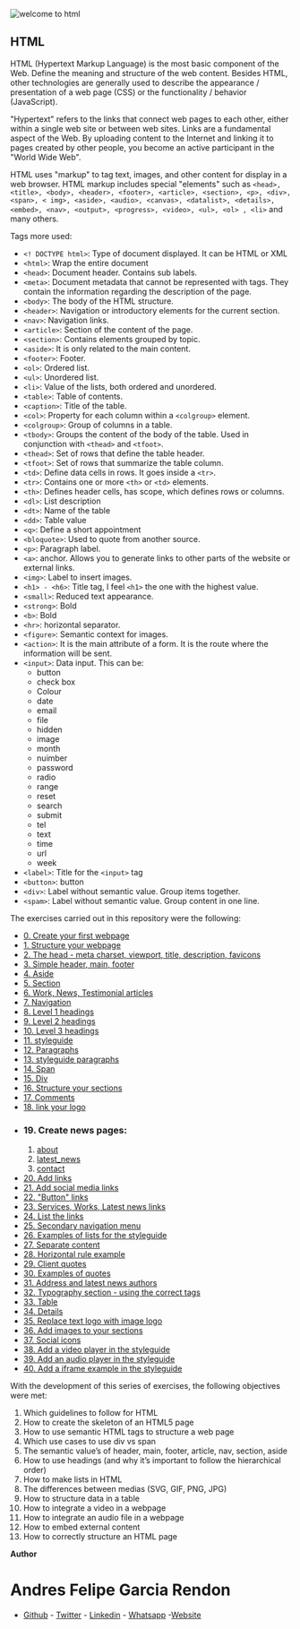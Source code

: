 
![welcome to html](https://github.com/andres0191/holbertonschool-web_front_end/blob/master/0x00-html_advanced/images/%C2%A1aUDIOBOOKS!.png)


## HTML

HTML (Hypertext Markup Language) is the most basic component of the Web. Define the meaning and structure of the web content. Besides HTML, other technologies are generally used to describe the appearance / presentation of a web page (CSS) or the functionality / behavior (JavaScript).

"Hypertext" refers to the links that connect web pages to each other, either within a single web site or between web sites. Links are a fundamental aspect of the Web. By uploading content to the Internet and linking it to pages created by other people, you become an active participant in the "World Wide Web".

HTML uses "markup" to tag text, images, and other content for display in a web browser. HTML markup includes special "elements" such as `<head>, <title>, <body>, <header>, <footer>, <article>, <section>, <p>, <div>, <span>, < img>, <aside>, <audio>, <canvas>, <datalist>, <details>, <embed>, <nav>, <output>, <progress>, <video>, <ul>, <ol> , <li>` and many others.

Tags more used:
* `<! DOCTYPE html>`: Type of document displayed. It can be HTML or XML
* `<html>`: Wrap the entire document
* `<head>`: Document header. Contains sub labels.
* `<meta>`: Document metadata that cannot be represented with tags. They contain the information regarding the description of the page.
* `<body>`: The body of the HTML structure.
* `<header>`: Navigation or introductory elements for the current section.
* `<nav>`: Navigation links.
* `<article>`: Section of the content of the page.
* `<section>`: Contains elements grouped by topic.
* `<aside>`: It is only related to the main content.
* `<footer>`: Footer.
* `<ol>`: Ordered list.
* `<ul>`: Unordered list.
* `<li>`: Value of the lists, both ordered and unordered.
* `<table>`: Table of contents.
* `<caption>`: Title of the table.
* `<col>`: Property for each column within a `<colgroup>` element.
* `<colgroup>`: Group of columns in a table.
* `<tbody>`: Groups the content of the body of the table. Used in conjunction with `<thead>` and `<tfoot>`.
* `<thead>`: Set of rows that define the table header.
* `<tfoot>`: Set of rows that summarize the table column.
* `<td>`: Define data cells in rows. It goes inside a `<tr>`.
* `<tr>`: Contains one or more `<th>` or `<td>` elements.
* `<th>`: Defines header cells, has scope, which defines rows or columns.
* `<dl>`: List description
* `<dt>`: Name of the table
* `<dd>`: Table value
* `<q>`: Define a short appointment
* `<bloquote>`: Used to quote from another source.
* `<p>`: Paragraph label.
* `<a>`: anchor. Allows you to generate links to other parts of the website or external links.
* `<img>`: Label to insert images.
* `<h1> - <h6>`: Title tag, I feel `<h1>` the one with the highest value.
* `<small>`: Reduced text appearance.
* `<strong>`: Bold
* `<b>`: Bold
* `<hr>`: horizontal separator.
* `<figure>`: Semantic context for images.
* `<action>`: It is the main attribute of a form. It is the route where the information will be sent.
* `<input>`: Data input. This can be:
     * button
     * check box
     * Colour
     * date
     * email
     * file
     * hidden
     * image
     * month
     * nuimber
     * password
     * radio
     * range
     * reset
     * search
     * submit
     * tel
     * text
     * time
     * url
     * week
* `<label>`: Title for the `<input>` tag
* `<button>`: button
* `<div>`: Label without semantic value. Group items together.
* `<spam>`: Label without semantic value. Group content in one line.

The exercises carried out in this repository were the following:

* [0. Create your first webpage](https://github.com/andres0191/holbertonschool-web_front_end/blob/master/0x00-html_advanced/0-index.html)
* [1. Structure your webpage ](https://github.com/andres0191/holbertonschool-web_front_end/blob/master/0x00-html_advanced/1-index.html)
* [2. The head - meta charset, viewport, title, description, favicons](https://github.com/andres0191/holbertonschool-web_front_end/blob/master/0x00-html_advanced/2-index.html)
* [3. Simple header, main, footer ](https://github.com/andres0191/holbertonschool-web_front_end/blob/master/0x00-html_advanced/3-index.html)
* [4. Aside](https://github.com/andres0191/holbertonschool-web_front_end/blob/master/0x00-html_advanced/article.html)
* [5. Section ](https://github.com/andres0191/holbertonschool-web_front_end/blob/master/0x00-html_advanced/5-index.html)
* [6. Work, News, Testimonial articles](https://github.com/andres0191/holbertonschool-web_front_end/blob/master/0x00-html_advanced/6-index.html)
* [7. Navigation ](https://github.com/andres0191/holbertonschool-web_front_end/blob/master/0x00-html_advanced/7-index.html)
* [8. Level 1 headings ](https://github.com/andres0191/holbertonschool-web_front_end/blob/master/0x00-html_advanced/8-index.html)
* [9. Level 2 headings](https://github.com/andres0191/holbertonschool-web_front_end/blob/master/0x00-html_advanced/9-index.html)
* [10. Level 3 headings](https://github.com/andres0191/holbertonschool-web_front_end/blob/master/0x00-html_advanced/10-index.html)
* [11. styleguide ](https://github.com/andres0191/holbertonschool-web_front_end/blob/master/0x00-html_advanced/11-styleguide.html)
* [12. Paragraphs ](https://github.com/andres0191/holbertonschool-web_front_end/blob/master/0x00-html_advanced/12-index.html)
* [13. styleguide paragraphs](https://github.com/andres0191/holbertonschool-web_front_end/blob/master/0x00-html_advanced/13-styleguide.html)
* [14. Span ](https://github.com/andres0191/holbertonschool-web_front_end/blob/master/0x00-html_advanced/14-index.html)
* [15. Div](https://github.com/andres0191/holbertonschool-web_front_end/blob/master/0x00-html_advanced/15-index.html)
* [16. Structure your sections](https://github.com/andres0191/holbertonschool-web_front_end/blob/master/0x00-html_advanced/16-index.html)
* [17. Comments](https://github.com/andres0191/holbertonschool-web_front_end/blob/master/0x00-html_advanced/17-index.html)
* [18. link your logo](https://github.com/andres0191/holbertonschool-web_front_end/blob/master/0x00-html_advanced/18-index.html)
* ### 19. Create news pages:
    1. [about](https://github.com/andres0191/holbertonschool-web_front_end/blob/master/0x00-html_advanced/about.html)
    2. [latest_news](https://github.com/andres0191/holbertonschool-web_front_end/blob/master/0x00-html_advanced/latest_news.html)
    3. [contact](https://github.com/andres0191/holbertonschool-web_front_end/blob/master/0x00-html_advanced/contact.html)
* [20. Add links](https://github.com/andres0191/holbertonschool-web_front_end/blob/master/0x00-html_advanced/20-index.html)
* [21. Add social media links ](https://github.com/andres0191/holbertonschool-web_front_end/blob/master/0x00-html_advanced/21-index.html)
* [22. "Button" links ](https://github.com/andres0191/holbertonschool-web_front_end/blob/master/0x00-html_advanced/22-index.html)
* [23. Services, Works, Latest news links](https://github.com/andres0191/holbertonschool-web_front_end/blob/master/0x00-html_advanced/23-index.html)
* [24. List the links](https://github.com/andres0191/holbertonschool-web_front_end/blob/master/0x00-html_advanced/24-index.html)
* [25. Secondary navigation menu ](https://github.com/andres0191/holbertonschool-web_front_end/blob/master/0x00-html_advanced/25-index.html)
* [26. Examples of lists for the styleguide](https://github.com/andres0191/holbertonschool-web_front_end/blob/master/0x00-html_advanced/26-styleguide.html)
* [27. Separate content](https://github.com/andres0191/holbertonschool-web_front_end/blob/master/0x00-html_advanced/27-index.html)
* [28. Horizontal rule example](https://github.com/andres0191/holbertonschool-web_front_end/blob/master/0x00-html_advanced/28-styleguide.html)
* [29. Client quotes ](https://github.com/andres0191/holbertonschool-web_front_end/blob/master/0x00-html_advanced/29-index.html)
* [30. Examples of quotes](https://github.com/andres0191/holbertonschool-web_front_end/blob/master/0x00-html_advanced/30-styleguide.html)
* [31. Address and latest news authors](https://github.com/andres0191/holbertonschool-web_front_end/blob/master/0x00-html_advanced/31-index.html)
* [32. Typography section - using the correct tags](https://github.com/andres0191/holbertonschool-web_front_end/blob/master/0x00-html_advanced/32-styleguide.html)
* [33. Table ](https://github.com/andres0191/holbertonschool-web_front_end/blob/master/0x00-html_advanced/33-styleguide.html)
* [34. Details](https://github.com/andres0191/holbertonschool-web_front_end/blob/master/0x00-html_advanced/34-styleguide.html)
* [35. Replace text logo with image logo](https://github.com/andres0191/holbertonschool-web_front_end/blob/master/0x00-html_advanced/35-index.html)
* [36. Add images to your sections](https://github.com/andres0191/holbertonschool-web_front_end/blob/master/0x00-html_advanced/36-index.html)
* [37. Social icons ](https://github.com/andres0191/holbertonschool-web_front_end/blob/master/0x00-html_advanced/index.html)
* [38. Add a video player in the styleguide](https://github.com/andres0191/holbertonschool-web_front_end/blob/master/0x00-html_advanced/38-styleguide.html)
* [39. Add an audio player in the styleguide](https://github.com/andres0191/holbertonschool-web_front_end/commit/21dbf5063ee9a785c592dad641dc74233f7e015e)
* [40. Add a iframe example in the styleguide](https://github.com/andres0191/holbertonschool-web_front_end/blob/master/0x00-html_advanced/styleguide.html)


With the development of this series of exercises, the following objectives were met:

1. Which guidelines to follow for HTML
2. How to create the skeleton of an HTML5 page
3. How to use semantic HTML tags to structure a web page
4. Which use cases to use div vs span
5. The semantic value’s of header, main, footer, article, nav, section, aside
6. How to use headings (and why it’s important to follow the hierarchical order)
7. How to make lists in HTML
8. The differences between medias (SVG, GIF, PNG, JPG)
9. How to structure data in a table
10. How to integrate a video in a webpage
11. How to integrate an audio file in a webpage
12. How to embed external content
13. How to correctly structure an HTML page

**Author**

# Andres Felipe Garcia Rendon

- [Github](https://github.com/andres0191) - [Twitter](https://twitter.com/andres0191) - [Linkedin](https://www.linkedin.com/in/anfegar/) - [Whatsapp](https://wa.me/573054214488) -[Website](https://andrescode.vercel.app)
